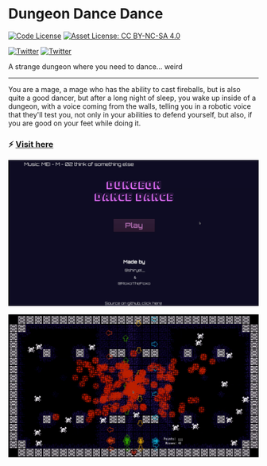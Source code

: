 # Dungeon Dance Dance

[![Code License](https://img.shields.io/badge/License-Apache%202.0-blue.svg)](https://opensource.org/licenses/Apache-2.0)
[![Asset License: CC BY-NC-SA 4.0](https://img.shields.io/badge/License-CC%20BY--NC--SA%204.0-lightgrey.svg)](https://creativecommons.org/licenses/by-nc-sa/4.0/)

[![Twitter](https://img.shields.io/twitter/follow/shiryel_.svg?style=social)](https://twitter.com/shiryel_)
[![Twitter](https://img.shields.io/twitter/follow/RoxoTheFoxo.svg?style=social)](https://twitter.com/RoxoTheFoxo)

A strange dungeon where you need to dance... weird

---

You are a mage, a mage who has the ability to cast fireballs, but is also quite a good dancer, but after a long night of sleep, you wake up inside of a dungeon, with a voice coming from the walls, telling you in a robotic voice that they'll test you, not only in your abilities to defend yourself, but also, if you are good on your feet while doing it.

### :zap: [Visit here](https://shiryel.itch.io/dungeon-dance-dance)

![Menu](/imgs/menu.png)

![Battle](/imgs/battle.png)
